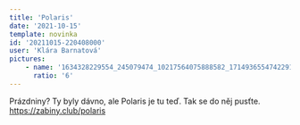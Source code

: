 ```yaml
---
title: 'Polaris'
date: '2021-10-15'
template: novinka
id: '20211015-220408000'
user: 'Klára Barnatová'
pictures:
    - name: '1634328229554_245079474_10217564075888582_1714936554742291645_n.jpg'
      ratio: '6'
---
```

Prázdniny? Ty byly dávno, ale Polaris je tu teď. Tak se do něj pusťte.
https://zabiny.club/polaris
